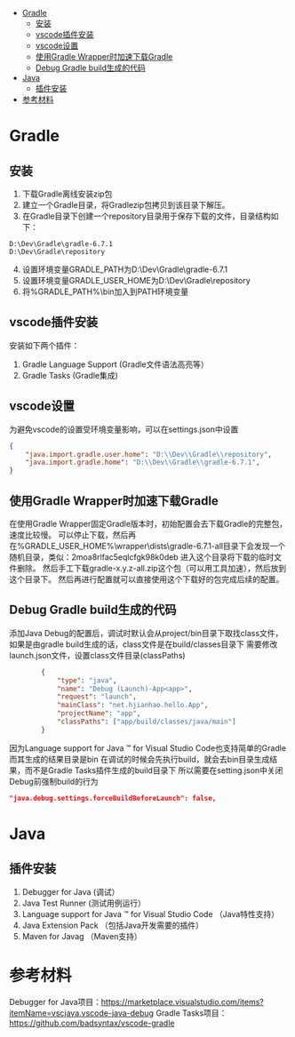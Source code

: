 
<!-- @import "[TOC]" {cmd="toc" depthFrom=1 depthTo=6 orderedList=false} -->

<!-- code_chunk_output -->

- [Gradle](#gradle)
  - [安装](#安装)
  - [vscode插件安装](#vscode插件安装)
  - [vscode设置](#vscode设置)
  - [使用Gradle Wrapper时加速下载Gradle](#使用gradle-wrapper时加速下载gradle)
  - [Debug Gradle build生成的代码](#debug-gradle-build生成的代码)
- [Java](#java)
  - [插件安装](#插件安装)
- [参考材料](#参考材料)

<!-- /code_chunk_output -->

# Gradle

## 安装 

1. 下载Gradle离线安装zip包
2. 建立一个Gradle目录，将Gradlezip包拷贝到该目录下解压。
3. 在Gradle目录下创建一个repository目录用于保存下载的文件，目录结构如下：
```
D:\Dev\Gradle\gradle-6.7.1
D:\Dev\Gradle\repository
```
4. 设置环境变量GRADLE_PATH为D:\Dev\Gradle\gradle-6.7.1
5. 设置环境变量GRADLE_USER_HOME为D:\Dev\Gradle\repository
6. 将%GRADLE_PATH%\bin加入到PATH环境变量

## vscode插件安装

安装如下两个插件：
1. Gradle Language Support (Gradle文件语法高亮等）
2. Gradle Tasks (Gradle集成)

## vscode设置

为避免vscode的设置受环境变量影响，可以在settings.json中设置
```json
{
    "java.import.gradle.user.home": "D:\\Dev\\Gradle\\repository",
    "java.import.gradle.home": "D:\\Dev\\Gradle\\gradle-6.7.1",
}
```

## 使用Gradle Wrapper时加速下载Gradle


在使用Gradle Wrapper固定Gradle版本时，初始配置会去下载Gradle的完整包，速度比较慢。
可以停止下载，然后再
在%GRADLE_USER_HOME%\wrapper\dists\gradle-6.7.1-all目录下会发现一个随机目录，类似：2moa8rlfac5eqlcfgk98k0deb
进入这个目录将下载的临时文件删除。
然后手工下载gradle-x.y.z-all.zip这个包（可以用工具加速），然后放到这个目录下。
然后再进行配置就可以直接使用这个下载好的包完成后续的配置。


## Debug Gradle build生成的代码

添加Java Debug的配置后，调试时默认会从project/bin目录下取找class文件，如果是由gradle build生成的话，class文件是在build/classes目录下
需要修改launch.json文件，设置class文件目录(classPaths)
```json
        {
            "type": "java",
            "name": "Debug (Launch)-App<app>",
            "request": "launch",
            "mainClass": "net.hjianhao.hello.App",
            "projectName": "app",
            "classPaths": ["app/build/classes/java/main"]
        }
```

因为Language support for Java ™ for Visual Studio Code也支持简单的Gradle
而其生成的结果目录是bin
在调试的时候会先执行build，就会去bin目录生成结果，而不是Gradle Tasks插件生成的build目录下
所以需要在setting.json中关闭Debug前强制build的行为
```json
"java.debug.settings.forceBuildBeforeLaunch": false,
```


# Java

## 插件安装

1. Debugger for Java (调试）
2. Java Test Runner (测试用例运行）
3. Language support for Java ™ for Visual Studio Code （Java特性支持）
4. Java Extension Pack （包括Java开发需要的插件）
5. Maven for Javag （Maven支持）


# 参考材料

Debugger for Java项目：https://marketplace.visualstudio.com/items?itemName=vscjava.vscode-java-debug
Gradle Tasks项目： https://github.com/badsyntax/vscode-gradle

